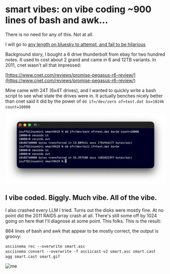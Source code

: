 # smart vibes: on vibe coding ~900 lines of bash and awk... 

There is no need for any of this.  Not at all.  

I will go to [any length on bluesky to attempt, and fail to be hilarious](https://bsky.app/profile/chromamagic.com/post/3lzhjlxkbkk2z)

Background story, I bought a 6 drive thunderbolt from ebay for two hundred notes. It used to cost about 2 grand and came in 6 and 12TB variants.  In 2011, cnet wasn't all that impressed:  

[https://www.cnet.com/reviews/promise-pegasus-r6-review/](https://www.cnet.com/reviews/promise-pegasus-r6-review/)

Mine came with 24T (6x4T drives), and I wanted to quickly write a bash script to see what state the drives were in.  It actually benches nicely better than cnet said it did by the power of ```dd if=/dev/zero of=test.dat bs=1024k count=10000```

![me](https://github.com/DrCuff/smart/blob/main/bench.png)
## I vibe coded.  Biggly.  Much vibe.  All of the vibe.

I also crashed every LLM I tried. Turns out the disks were mostly fine. At no point did the 2011 RAID5 array crash at all. There's still some off by 1024 going on here that I'll diagnose at some point. This folks. This is the result:

864 lines of bash and awk that appear to be mostly correct, the output is groovy:

```
asciinema rec --overwrite smart.asc
asciinema convert --overwrite -f asciicast-v2 smart.asc smart.cast
agg smart.cast smart.gif
```


![me](https://github.com/DrCuff/smart/blob/main/smart.gif)
